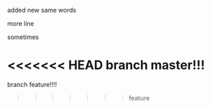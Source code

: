 added new same words

more line

sometimes 

<<<<<<< HEAD
branch master!!!
=======
branch feature!!!!
>>>>>>> feature
